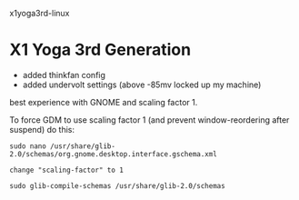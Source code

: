 x1yoga3rd-linux

# X1 Yoga 3rd Generation

- added thinkfan config
- added undervolt settings (above -85mv locked up my machine)

best experience with GNOME and scaling factor 1.

To force GDM to use scaling factor 1 (and prevent window-reordering after suspend) do this:

`
sudo nano /usr/share/glib-2.0/schemas/org.gnome.desktop.interface.gschema.xml
`

`
change "scaling-factor" to 1
`

`
sudo glib-compile-schemas /usr/share/glib-2.0/schemas
`


